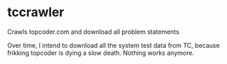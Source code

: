 # tccrawler
Crawls topcoder.com and download all problem statements

Over time, I intend to download all the system test data from TC, because frikking topcoder is dying a slow death.
Nothing works anymore.
